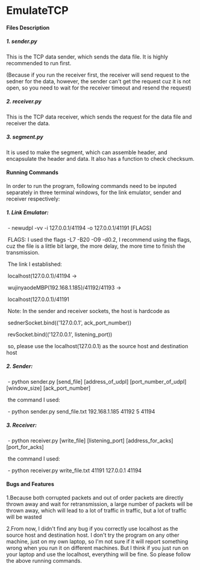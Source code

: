 # EmulateTCP

#### Files Description

##### 1. sender.py

This is the TCP data sender, which sends the data file. It is highly recommended to run first. 

(Because if you run the receiver first, the receiver will send request to the sedner for the data, however, the sender can't get the request cuz it is not open, so you need to wait for the receiver timeout and resend the request)

##### 2. receiver.py

This is the TCP data receiver, which sends the request for the data file and receiver the data.

##### 3. segment.py

It is used to make the segment, which can assemble header, and encapsulate the header and data. It also has a function to check checksum.



#### Running Commands

In order to run the program,  following commands need to be inputed separately in three terminal windows, for the link emulator, sender and receiver respectively:

##### 1. Link Emulator:

​	- newudpl -vv -i 127.0.0.1/41194 -o 127.0.0.1/41191 [FLAGS]

​	FLAGS: I used the flags -L7 -B20 -O9 -d0.2, I recommend using the flags, cuz the file is a little bit large, the more delay, the more time to finish the transmission.

​	The link I established:

​	localhost(127.0.0.1)/41194 ->

​			wujinyaodeMBP(192.168.1.185)/41192/41193 ->

​			localhost(127.0.0.1)/41191

​	Note: In the sender and receiver sockets, the host is hardcode as 

​			sednerSocket.bind(('127.0.0.1', ack_port_number))

​			revSocket.bind(('127.0.0.1', listening_port))

​	so, please use the localhost(127.0.0.1) as the source host and destination host

##### 2. Sender:

​	- python sender.py [send_file] [address_of_udpl] [port_number_of_udpl] [window_size] [ack_port_number]

​	the command I used:

​	- python sender.py send_file.txt 192.168.1.185 41192 5 41194

##### 3. Receiver:

​	- python receiver.py [write_file] [listening_port] [address_for_acks] [port_for_acks]

​	the command I used:

​	- python receiver.py write_file.txt 41191 127.0.0.1 41194



#### Bugs and Features

1.Because both corrupted packets and out of order packets are directly thrown away and wait for retransmission, a large number of packets will be thrown away, which will lead to a lot of traffic in traffic, but a lot of traffic will be wasted

2.From now, I didn't find any bug if you correctly use localhost as the source host and destination host. I don't try the program on any other machine, just on my own laptop, so I'm not sure if it will report something wrong when you run it on different machines. But I think if you just run on your laptop and use the localhost, everything will be fine. So please follow the above running commands.
